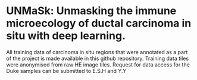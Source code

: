 # UNMaSk: Unmasking the immune microecology of ductal carcinoma in situ with deep learning.

All training data of carcinoma in situ regions that were annotated as a part of the project is made available in this github repository.
Training data tiles were anonymised from raw HE image tiles. Request for data access for the Duke samples can be submitted to E.S.H and Y.Y

